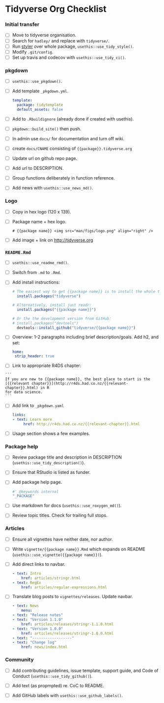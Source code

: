 # Tidyverse Org Checklist

### Initial transfer

  * [ ] Move to tidyverse organisation.
  * [ ] Search for `hadley/` and replace with `tidyverse/`.
  * [ ] Run [styler](https://github.com/r-lib/styler) over whole package, `usethis::use_tidy_style()`.
  * [ ] Modify `.git/config`.
  * [ ] Set up travis and codecov with `usethis::use_tidy_ci()`.

### pkgdown

  * [ ] `usethis::use_pkgdown()`.
  
  * [ ] Add template `_pkgdown.yml`.

    ```yaml
    template:
      package: tidytemplate
      default_assets: false
    ```

  * [ ] Add to `.Rbuildignore` (already done if created with usethis).

  * [ ] `pkgdown::build_site()` then push.

  * [ ] In admin use `docs/` for documentation and turn off wiki.

  * [ ] create `docs/CNAME` consisting of `{{package}}.tidyverse.org`

  * [ ] Update url on github repo page.

  * [ ] Add url to DESCRIPTION.

  * [ ] Group functions deliberately in function reference.
  
  * [ ] Add news with `usethis::use_news_md()`.

### Logo

  * [ ] Copy in hex logo (120 x 139).

  * [ ] Package name + hex logo.

    ```
    # {{package name}} <img src="man/figs/logo.png" align="right" />
    ```

  * [ ] Add image + link on <http://tidyverse.org>

### `README.Rmd`

  * [ ] `usethis::use_readme_rmd()`.
  
  * [ ] Switch from `.md` to `.Rmd`.

  * [ ] Add install instructions:

    ```r
    # The easiest way to get {{package name}} is to install the whole tidyverse:
      install.packages("tidyverse")

    # Alternatively, install just readr:
      install.packages("{{package name}}")

    # Or the the development version from GitHub:
    # install.packages("devtools")
      devtools::install_github("tidyverse/{{package name}}")
    ```

  * [ ] Overview: 1-2 paragraphs including brief description/goals. Add h2, and set:

    ```yaml
    home:
     strip_header: true
    ```

  * [ ]  Link to appropriate R4DS chapter:

    ```
    If you are new to {{package name}}, the best place to start is the
    [{{relevant chapter}}](http://r4ds.had.co.nz/{{relevant-chapter}}.html) in R
    for data science.
    ```

  * [ ] Add link to `_pkgdown.yaml`

    ```yaml
    links:
    - text: Learn more
         href: http://r4ds.had.co.nz/{{relevant-chapter}}.html
    ```

  * [ ]  Usage section shows a few examples.

### Package help

  * [ ] Review package title and description in DESCRIPTION (`usethis::use_tidy_description()`).

  * [ ] Ensure that RStudio is listed as funder.

  * [ ] Add package help page.

    ```r
    #' @keywords internal
    "_PACKAGE"
    ```

  * [ ] Use markdown for docs (`usethis::use_roxygen_md()`).

  * [ ] Review topic titles. Check for trailing full stops.

### Articles

  * [ ] Ensure all vignettes have neither date, nor author.

  * [ ] Write `vignette/{{package name}}.Rmd` which expands on README (`usethis::use_vignette({{package name}})`).

  * [ ] Add direct links to navbar.

    ```yaml
    - text: Intro
        href: articles/stringr.html
    - text: RegEx
        href: articles/regular-expressions.html
    ```

  * [ ] Translate blog posts to `vignettes/releases`. Update navbar.

    ```yaml
    - text: News
        menu:
    - text: "Release notes"
    - text: "Version 1.1.0"
        href: articles/releases/stringr-1.1.0.html
    - text: "Version 1.0.0"
        href: articles/releases/stringr-1.0.0.html
    - text: "------------------"
    - text: "Change log"
        href: news/index.html
    ```

### Community

 * [ ] Add contributing guidelines, issue template, support guide, and Code of Conduct (`usethis::use_tidy_github()`).
 
 * [ ] Add text (as propmpted) re. CoC to README.
 
 * [ ] Add GitHub labels with `usethis::use_github_labels()`.
